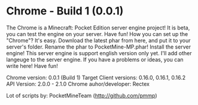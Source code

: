 # Chrome - Build 1 (0.0.1)
The Chrome is a Minecraft: Pocket Edition server engine project! It is beta, you can test the engine on your server. Have fun!
How you can set up the "Chrome"?
It's easy. Download the latest phar from here, and put it to your server's folder. Rename the phar to PocketMine-MP.phar!
Install the server engine! This server engine is support english version only yet. I'll add other langeuge to the server engine.
If you have a problems or ideas, you can write here! Have fun!

Chrome version: 0.0.1 (Build 1)
Target Client versions: 0.16.0, 0.16.1, 0.16.2
API Version: 2.0.0 - 2.1.0
Chrome auhor/developer: Rectex

Lot of scripts by: PocketMineTeam (http://github.com/pmmp)
